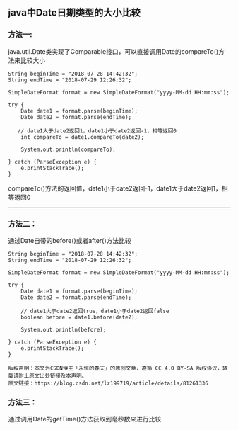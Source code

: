 ## java中Date日期类型的大小比较

### 方法一:

java.util.Date类实现了Comparable接口，可以直接调用Date的compareTo\(\)方法来比较大小

```
String beginTime = "2018-07-28 14:42:32";
String endTime = "2018-07-29 12:26:32";

SimpleDateFormat format = new SimpleDateFormat("yyyy-MM-dd HH:mm:ss");

try {
    Date date1 = format.parse(beginTime);
    Date date2 = format.parse(endTime);

   // date1大于date2返回1，date1小于date2返回-1，相等返回0
    int compareTo = date1.compareTo(date2);

    System.out.println(compareTo);

} catch (ParseException e) {
    e.printStackTrace();
}
```

compareTo\(\)方法的返回值，date1小于date2返回-1，date1大于date2返回1，相等返回0

---

### 方法二：

通过Date自带的before\(\)或者after\(\)方法比较

```
String beginTime = "2018-07-28 14:42:32";
String endTime = "2018-07-29 12:26:32";
 
SimpleDateFormat format = new SimpleDateFormat("yyyy-MM-dd HH:mm:ss");
 
try {
	Date date1 = format.parse(beginTime);
	Date date2 = format.parse(endTime);
	
	// date1大于date2返回true，date1小于date2返回false
	boolean before = date1.before(date2);
	
	System.out.println(before);
	
} catch (ParseException e) {
	e.printStackTrace();
}
————————————————
版权声明：本文为CSDN博主「永恒的春天」的原创文章，遵循 CC 4.0 BY-SA 版权协议，转载请附上原文出处链接及本声明。
原文链接：https://blog.csdn.net/lz199719/article/details/81261336
```

### 方法三：

通过调用Date的getTime\(\)方法获取到毫秒数来进行比较

